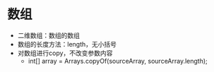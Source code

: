 # 数组
- 二维数组：数组的数组
- 数组的长度方法：length，无小括号
- 对数组进行copy，不改变参数内容
	- int[] array = Arrays.copyOf(sourceArray, sourceArray.length);